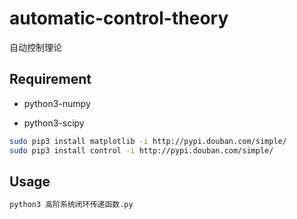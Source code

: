 # automatic-control-theory

自动控制理论

## Requirement

- python3-numpy

- python3-scipy

```bash
sudo pip3 install matplotlib -i http://pypi.douban.com/simple/
sudo pip3 install control -i http://pypi.douban.com/simple/
```

## Usage

```bash
python3 高阶系统闭环传递函数.py
```
